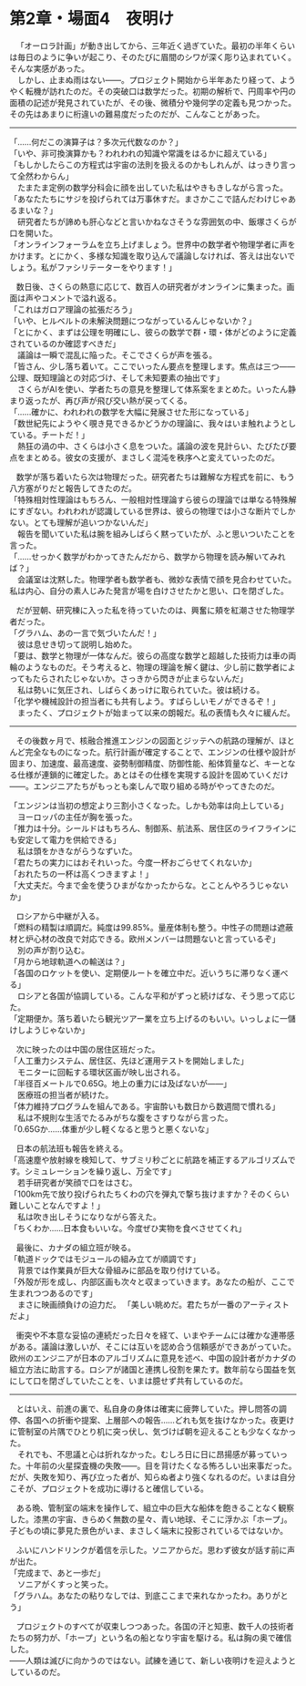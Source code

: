 
# 第2章・場面4　夜明け

&nbsp;&nbsp;
「オーロラ計画」が動き出してから、三年近く過ぎていた。最初の半年くらいは毎日のように争いが起こり、そのたびに眉間のシワが深く彫り込まれていく。そんな実感があった。  
　しかし、止まぬ雨はない――。プロジェクト開始から半年あたり経って、ようやく転機が訪れたのだ。その突破口は数学だった。初期の解析で、円周率や円の面積の記述が発見されていたが、その後、微積分や幾何学の定義も見つかった。その先はあまりに桁違いの難易度だったのだが、こんなことがあった。

---

「……何だこの演算子は？多次元代数なのか？」  
「いや、非可換演算かも？われわれの知識や常識をはるかに超えている」  
「もしかしたらこの方程式は宇宙の法則を扱えるのかもしれんが、はっきり言って全然わからん」  
　たまたま定例の数学分科会に顔を出していた私はやきもきしながら言った。  
「あなたたちにサジを投げられては万事休すだ。まさかここで詰んだわけじゃあるまいな？」  
　研究者たちが諦めも肝心などと言いかねなさそうな雰囲気の中、飯塚さくらが口を開いた。  
「オンラインフォーラムを立ち上げましょう。世界中の数学者や物理学者に声をかけます。とにかく、多様な知識を取り込んで議論しなければ、答えは出ないでしょう。私がファシリテーターをやります！」  

&nbsp;&nbsp;
数日後、さくらの熱意に応じて、数百人の研究者がオンラインに集まった。画面は声やコメントで溢れ返る。  
「これはガロア理論の拡張だろう」  
「いや、ヒルベルトの未解決問題につながっているんじゃないか？」  
「とにかく、まずは公理を明確にし、彼らの数学で群・環・体がどのように定義されているのか確認すべきだ」  
　議論は一瞬で混乱に陥った。そこでさくらが声を張る。  
「皆さん、少し落ち着いて。ここでいったん要点を整理します。焦点は三つ――公理、既知理論との対応づけ、そして未知要素の抽出です」  
　さくらがAIを使い、学者たちの意見を整理して体系案をまとめた。いったん静まり返ったが、再び声が飛び交い熱が戻ってくる。  
「……確かに、われわれの数学を大幅に発展させた形になっている」  
「数世紀先にようやく覗き見できるかどうかの理論に、我々はいま触れようとしている。チートだ！」  
　熱狂の渦の中、さくらは小さく息をついた。議論の波を見計らい、たびたび要点をまとめる。彼女の支援が、まさしく混沌を秩序へと変えていったのだ。

&nbsp;&nbsp;
数学が落ち着いたら次は物理だった。研究者たちは難解な方程式を前に、もう八方塞がりだと報告してきたのだ。  
「特殊相対性理論はもちろん、一般相対性理論すら彼らの理論では単なる特殊解にすぎない。われわれが認識している世界は、彼らの物理では小さな断片でしかない。とても理解が追いつかないんだ」  
　報告を聞いていた私は腕を組みしばらく黙っていたが、ふと思いついたことを言った。  
「……せっかく数学がわかってきたんだから、数学から物理を読み解いてみれば？」  
　会議室は沈黙した。物理学者も数学者も、微妙な表情で顔を見合わせていた。私は内心、自分の素人じみた発言が場を白けさせたかと思い、口を閉ざした。  

&nbsp;&nbsp;
だが翌朝、研究棟に入った私を待っていたのは、興奮に頬を紅潮させた物理学者だった。  
「グラハム、あの一言で気づいたんだ！」  
　彼は息せき切って説明し始めた。  
「要は、数学と物理が一体なんだ。彼らの高度な数学と超越した技術力は車の両輪のようなものだ。そう考えると、物理の理論を解く鍵は、少し前に数学者によってもたらされたじゃないか。さっきから閃きが止まらないんだ」  
　私は勢いに気圧され、しばらくあっけに取られていた。彼は続ける。  
「化学や機械設計の担当者にも共有しよう。すばらしいモノができるぞ！」  
　まったく、プロジェクトが始まって以来の朗報だ。私の表情も久々に緩んだ。

---

&nbsp;&nbsp;
その後数ヶ月で、核融合推進エンジンの図面とジッテへの航路の理解が、ほとんど完全なものになった。航行計画が確定することで、エンジンの仕様や設計が固まり、加速度、最高速度、姿勢制御精度、防御性能、船体質量など、キーとなる仕様が連鎖的に確定した。あとはその仕様を実現する設計を固めていくだけ――。エンジニアたちがもっとも楽しんで取り組める時がやってきたのだ。

「エンジンは当初の想定より三割小さくなった。しかも効率は向上している」  
　ヨーロッパの主任が胸を張った。  
「推力は十分。シールドはもちろん、制御系、航法系、居住区のライフラインにも安定して電力を供給できる」  
　私は頭をかきながらうなずいた。  
「君たちの実力にはおそれいった。今度一杯おごらせてくれないか」  
「おれたちの一杯は高くつきますよ！」  
「大丈夫だ。今まで金を使うひまがなかったからな。とことんやろうじゃないか」  

&nbsp;&nbsp;
ロシアから中継が入る。  
「燃料の精製は順調だ。純度は99.85%。量産体制も整う。中性子の問題は遮蔽材と炉心材の改良で対応できる。欧州メンバーは問題ないと言っているぞ」  
　別の声が割り込む。  
「月から地球軌道への輸送は？」  
「各国のロケットを使い、定期便ルートを確立中だ。近いうちに滞りなく運べる」  
　ロシアと各国が協調している。こんな平和がずっと続けばな、そう思って応じた。  
「定期便か。落ち着いたら観光ツアー業を立ち上げるのもいい。いっしょに一儲けしようじゃないか」

&nbsp;&nbsp;
次に映ったのは中国の居住区班だった。  
「人工重力システム、居住区、先ほど運用テストを開始しました」  
　モニターに回転する環状区画が映し出される。  
「半径百メートルで0.65G。地上の重力には及ばないが――」  
　医療班の担当者が続けた。  
「体力維持プログラムを組んである。宇宙酔いも数日から数週間で慣れる」  
　私は不規則な生活でたるみがちな腹をさすりながら言った。  
「0.65Gか……体重が少し軽くなると思うと悪くないな」

&nbsp;&nbsp;
日本の航法班も報告を終える。  
「高速塵や放射線を検知して、サブミリ秒ごとに航路を補正するアルゴリズムです。シミュレーションを繰り返し、万全です」  
　若手研究者が笑顔で口をはさむ。  
「100km先で放り投げられたちくわの穴を弾丸で撃ち抜けますか？そのくらい難しいことなんですよ！」  
　私は吹き出しそうになりながら答えた。  
「ちくわか……日本食もいいな。今度ぜひ実物を食べさせてくれ」

&nbsp;&nbsp;
最後に、カナダの組立班が映る。  
「軌道ドックではモジュールの組み立てが順調です」  
　背景では作業員が巨大な骨組みに部品を取り付けている。  
「外殻が形を成し、内部区画も次々と収まっていきます。あなたの船が、ここで生まれつつあるのです」  
　まさに映画顔負けの迫力だ。
「美しい眺めだ。君たちが一番のアーティストだよ」

&nbsp;&nbsp;
衝突や不本意な妥協の連続だった日々を経て、いまやチームには確かな連帯感がある。議論は激しいが、そこには互いを認め合う信頼感ができあがっていた。欧州のエンジニアが日本のアルゴリズムに意見を述べ、中国の設計者がカナダの組立方法に助言する。ロシアが諸国と連携し役割を果たす。数年前なら国益を気にして口を閉ざしていたことを、いまは臆せず共有しているのだ。  

---

&nbsp;&nbsp;
とはいえ、前進の裏で、私自身の身体は確実に疲弊していた。押し問答の調停、各国への折衝や提案、上層部への報告……どれも気を抜けなかった。夜更けに管制室の片隅でひとり机に突っ伏し、気づけば朝を迎えることも少なくなかった。  
　それでも、不思議と心は折れなかった。むしろ日に日に昂揚感が募っていった。十年前の火星探査機の失敗――。目を背けたくなる怖ろしい出来事だった。だが、失敗を知り、再び立った者が、知らぬ者より強くなれるのだ。いまは自分こそが、プロジェクトを成功に導けると確信している。

&nbsp;&nbsp;
ある晩、管制室の端末を操作して、組立中の巨大な船体を飽きることなく観察した。漆黒の宇宙、きらめく無数の星々、青い地球、そこに浮かぶ「ホープ」。子どもの頃に夢見た景色がいま、まさしく端末に投影されているではないか。

&nbsp;&nbsp;
ふいにハンドリンクが着信を示した。ソニアからだ。思わず彼女が話す前に声が出た。  
「完成まで、あと一歩だ」  
　ソニアがくすっと笑った。  
「グラハム。あなたの粘りなしでは、到底ここまで来れなかったわ。ありがとう」

&nbsp;&nbsp;
プロジェクトのすべてが収束しつつあった。各国の汗と知恵、数千人の技術者たちの努力が、「ホープ」という名の船となり宇宙を駆ける。私は胸の奥で確信した。  
――人類は滅びに向かうのではない。試練を通じて、新しい夜明けを迎えようとしているのだ。
<!--stackedit_data:
eyJoaXN0b3J5IjpbMTUzMzQwNTkxOCwtNTE0NzM1MTU2LDg5OD
U5MDI0N119
-->
